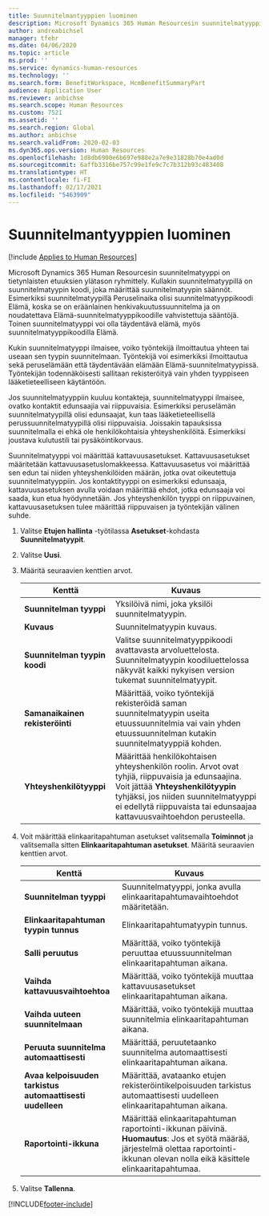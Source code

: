 ```yaml
---
title: Suunnitelmantyyppien luominen
description: Microsoft Dynamics 365 Human Resourcesin suunnitelmatyyppi on tietynlaisten etuuksien ylätason ryhmittely. Kullakin suunnitelmatyypillä on suunnitelmatyypin koodi, joka määrittää suunnitelmatyypin säännöt.
author: andreabichsel
manager: tfehr
ms.date: 04/06/2020
ms.topic: article
ms.prod: ''
ms.service: dynamics-human-resources
ms.technology: ''
ms.search.form: BenefitWorkspace, HcmBenefitSummaryPart
audience: Application User
ms.reviewer: anbichse
ms.search.scope: Human Resources
ms.custom: 7521
ms.assetid: ''
ms.search.region: Global
ms.author: anbichse
ms.search.validFrom: 2020-02-03
ms.dyn365.ops.version: Human Resources
ms.openlocfilehash: 1d8db6900e6b697e988e2a7e9e31828b70e4ad0d
ms.sourcegitcommit: 6affb3316be757c99e1fe9c7c7b312b93c483408
ms.translationtype: HT
ms.contentlocale: fi-FI
ms.lasthandoff: 02/17/2021
ms.locfileid: "5463909"
---
```

# <a name="create-plan-types"></a>Suunnitelmantyyppien luominen

[!include [Applies to Human Resources](../includes/applies-to-hr.md)]

Microsoft Dynamics 365 Human Resourcesin suunnitelmatyyppi on tietynlaisten etuuksien ylätason ryhmittely. Kullakin suunnitelmatyypillä on suunnitelmatyypin koodi, joka määrittää suunnitelmatyypin säännöt. Esimerkiksi suunnitelmatyypillä Peruselinaika olisi suunnitelmatyyppikoodi Elämä, koska se on eräänlainen henkivakuutussuunnitelma ja on noudatettava Elämä-suunnitelmatyyppikoodille vahvistettuja sääntöjä. Toinen suunnitelmatyyppi voi olla täydentävä elämä, myös suunnitelmatyyppikoodilla Elämä.

Kukin suunnitelmatyyppi ilmaisee, voiko työntekijä ilmoittautua yhteen tai useaan sen tyypin suunnitelmaan. Työntekijä voi esimerkiksi ilmoittautua sekä peruselämään että täydentävään elämään Elämä-suunnitelmatyypissä. Työntekijän todennäköisesti sallitaan rekisteröityä vain yhden tyyppiseen lääketieteelliseen käytäntöön.

Jos suunnitelmatyyppiin kuuluu kontakteja, suunnitelmatyyppi ilmaisee, ovatko kontaktit edunsaajia vai riippuvaisia. Esimerkiksi peruselämän suunnitelmatyypillä olisi edunsaajat, kun taas lääketieteellisellä perussuunnitelmatyypillä olisi riippuvaisia. Joissakin tapauksissa suunnitelmalla ei ehkä ole henkilökohtaisia yhteyshenkilöitä. Esimerkiksi joustava kulutustili tai pysäköintikorvaus.

Suunnitelmatyyppi voi määrittää kattavuusasetukset. Kattavuusasetukset määritetään kattavuusasetuslomakkeessa. Kattavuusasetus voi määrittää sen edun tai niiden yhteyshenkilöiden määrän, jotka ovat oikeutettuja suunnitelmatyyppiin. Jos kontaktityyppi on esimerkiksi edunsaaja, kattavuusasetuksen avulla voidaan määrittää ehdot, jotka edunsaaja voi saada, kun etua hyödynnetään. Jos yhteyshenkilön tyyppi on riippuvainen, kattavuusasetuksen tulee määrittää riippuvaisen ja työntekijän välinen suhde. 

1. Valitse **Etujen hallinta** -työtilassa **Asetukset**-kohdasta **Suunnitelmatyypit**.

2. Valitse **Uusi**.

3. Määritä seuraavien kenttien arvot.

   | Kenttä | Kuvaus |
   | --- | --- |
   | **Suunnitelman tyyppi** | Yksilöivä nimi, joka yksilöi suunnitelmatyypin. |
   | **Kuvaus** | Suunnitelmatyypin kuvaus. |
   | **Suunnitelman tyypin koodi** | Valitse suunnitelmatyyppikoodi avattavasta arvoluettelosta. Suunnitelmatyypin koodiluettelossa näkyvät kaikki nykyisen version tukemat suunnitelmatyypit. |
   | **Samanaikainen rekisteröinti** | Määrittää, voiko työntekijä rekisteröidä saman suunnitelmatyypin useita etuussuunnitelmia vai vain yhden etuussuunnitelman kutakin suunnitelmatyyppiä kohden. |
   | **Yhteyshenkilötyyppi** | Määrittää henkilökohtaisen yhteyshenkilön roolin. Arvot ovat tyhjiä, riippuvaisia ja edunsaajina. Voit jättää **Yhteyshenkilötyypin** tyhjäksi, jos niiden suunnitelmatyyppi ei edellytä riippuvaista tai edunsaajaa kattavuusvaihtoehdon perusteella. |

4. Voit määrittää elinkaaritapahtuman asetukset valitsemalla **Toiminnot** ja valitsemalla sitten **Elinkaaritapahtuman asetukset**. Määritä seuraavien kenttien arvot.

   | Kenttä | Kuvaus |
   | --- | --- |
   | **Suunnitelman tyyppi** | Suunnitelmatyyppi, jonka avulla elinkaaritapahtumavaihtoehdot määritetään. |
   | **Elinkaaritapahtuman tyypin tunnus** | Elinkaaritapahtumatyypin tunnus. |
   | **Salli peruutus** | Määrittää, voiko työntekijä peruuttaa etuussuunnitelman elinkaaritapahtuman aikana. |
   | **Vaihda kattavuusvaihtoehtoa** | Määrittää, voiko työntekijä muuttaa kattavuusasetukset elinkaaritapahtuman aikana. |
   | **Vaihda uuteen suunnitelmaan** | Määrittää, voiko työntekijä muuttaa suunnitelmia elinkaaritapahtuman aikana. |
   | **Peruuta suunnitelma automaattisesti** | Määrittää, peruutetaanko suunnitelma automaattisesti elinkaaritapahtuman aikana. |
   | **Avaa kelpoisuuden tarkistus automaattisesti uudelleen** | Määrittää, avataanko etujen rekisteröintikelpoisuuden tarkistus automaattisesti uudelleen elinkaaritapahtuman aikana. |
   | **Raportointi-ikkuna** | Määrittää elinkaaritapahtuman raportointi-ikkunan päivinä. **Huomautus**: Jos et syötä määrää, järjestelmä olettaa raportointi-ikkunan olevan nolla eikä käsittele elinkaaritapahtumaa. |

5. Valitse **Tallenna**. 


[!INCLUDE[footer-include](../includes/footer-banner.md)]